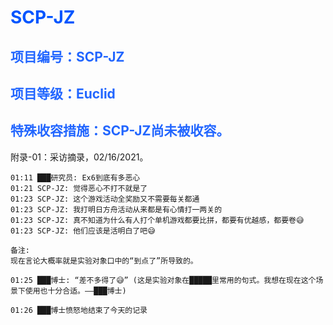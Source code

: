 # <span style="color: #0055FF;">SCP-JZ
## <span style="color: #2266FF;">项目编号：SCP-JZ

## <span style="color: #2266FF;">项目等级：Euclid

## <span style="color: #2266FF;">特殊收容措施：SCP-JZ尚未被收容。

附录-01：采访摘录，02/16/2021。
```
01:11 ███研究员: Ex6到底有多恶心 
01:21 SCP-JZ: 觉得恶心不打不就是了 
01:23 SCP-JZ: 这个游戏活动全奖励又不需要每关都通 
01:23 SCP-JZ: 我打明日方舟活动从来都是有心情打一两关的 
01:23 SCP-JZ: 真不知道为什么有人打个单机游戏都要比拼，都要有优越感，都要卷😅 
01:23 SCP-JZ: 他们应该是活明白了吧😅 

备注:
现在言论大概率就是实验对象口中的“到点了”所导致的。

01:25 ███博士: “差不多得了😅” (这是实验对象在█████里常用的句式。我想在现在这个场景下使用也十分合适。——███博士)

01:26 ███博士愤怒地结束了今天的记录
```